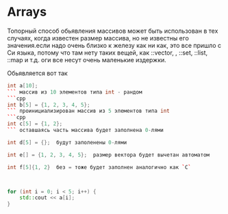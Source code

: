# Arrays
Топорный способ обьявления массивов может быть использован в тех случаях, когда известен размер массива, но не известны его значения.если надо очень близко к железу
как ни как, это все пришло с Си языка, потому что там нету таких вещей, как ::vector, , ::set, ::list, ::map и т.д. оги все несут очень маленькие издержки.

Обьявляется вот так

```cpp
int a[10];
``` массив из 10 элементов типа int - рандом
```cpp
int b[5] = {1, 2, 3, 4, 5}; 
``` проинициализирован массив из 5 элементов типа int
```cpp
int c[5] = {1, 2};
``` оставшаясь часть массива будет заполнена 0-лями

int d[5] = {};  будут заполенены 0-лями

int e[] = {1, 2, 3, 4, 5};  размер вектора будет вычетан автоматом

int f[5]{1, 2}  без = тоже будет заполнен аналогично как `C`



for (int i = 0; i < 5; i++) {
    std::cout << a[i];
}



